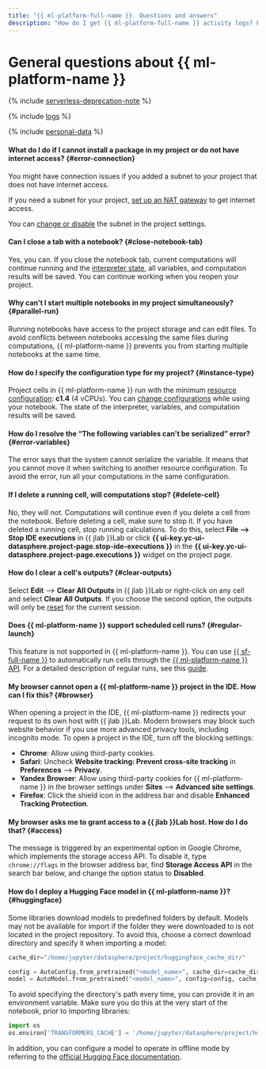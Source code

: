 ```yaml
---
title: "{{ ml-platform-full-name }}. Questions and answers"
description: "How do I get {{ ml-platform-full-name }} activity logs? Find the answer to this and other questions in this article."
---
```


# General questions about {{ ml-platform-name }}

{% include [serverless-deprecation-note](../../_includes/datasphere/serverless-deprecation-note.md) %}

{% include [logs](../../_qa/logs.md) %}

{% include [personal-data](../../_qa/personal-data.md) %}

#### What do I do if I cannot install a package in my project or do not have internet access? {#error-connection}

You might have connection issues if you added a subnet to your project that does not have internet access.

If you need a subnet for your project, [set up an NAT gateway](../../vpc/operations/create-nat-gateway.md) to get internet access.

You can [change or disable](../operations/projects/update.md) the subnet in the project settings.

#### Can I close a tab with a notebook? {#close-notebook-tab}

Yes, you can. If you close the notebook tab, current computations will continue running and the [interpreter state](../concepts/save-state.md), all variables, and computation results will be saved. You can continue working when you reopen your project.

#### Why can't I start multiple notebooks in my project simultaneously? {#parallel-run}

Running notebooks have access to the project storage and can edit files. To avoid conflicts between notebooks accessing the same files during computations, {{ ml-platform-name }} prevents you from starting multiple notebooks at the same time.

#### How do I specify the configuration type for my project? {#instance-type}

Project cells in {{ ml-platform-name }} run with the minimum [resource configuration](../concepts/configurations.md): **c1.4** (4 vCPUs). You can [change configurations](../operations/projects/control-compute-resources.md#config) while using your notebook. The state of the interpreter, variables, and computation results will be saved.

#### How do I resolve the <q>The following variables can't be serialized</q> error? {#error-variables}

The error says that the system cannot serialize the variable. It means that you cannot move it when switching to another resource configuration. To avoid the error, run all your computations in the same configuration.

#### If I delete a running cell, will computations stop? {#delete-cell}

No, they will not. Computations will continue even if you delete a cell from the notebook. Before deleting a cell, make sure to stop it. If you have deleted a running cell, stop running calculations. To do this, select **File ⟶ Stop IDE executions** in {{ jlab }}Lab or click **{{ ui-key.yc-ui-datasphere.project-page.stop-ide-executions }}** in the **{{ ui-key.yc-ui-datasphere.project-page.executions }}** widget on the project page.

#### How do I clear a cell's outputs? {#clear-outputs}

Select **Edit** ⟶ **Clear All Outputs** in {{ jlab }}Lab or right-click on any cell and select **Clear All Outputs**. If you choose the second option, the outputs will only be [reset](../operations/projects/clear-outputs.md) for the current session.

#### Does {{ ml-platform-name }} support scheduled cell runs? {#regular-launch}

This feature is not supported in {{ ml-platform-name }}. You can use [{{ sf-full-name }}](../../functions/concepts/trigger/timer.md) to automatically run cells through the [{{ ml-platform-name }} API](../api-ref/overview.md). For a detailed description of regular runs, see this [guide](../tutorials/regular-launch.md).

#### My browser cannot open a {{ ml-platform-name }} project in the IDE. How can I fix this? {#browser}

When opening a project in the IDE, {{ ml-platform-name }} redirects your request to its own host with {{ jlab }}Lab. Modern browsers may block such website behavior if you use more advanced privacy tools, including incognito mode. To open a project in the IDE, turn off the blocking settings:

* **Chrome**: Allow using third-party cookies.
* **Safari**: Uncheck **Website tracking: Prevent cross-site tracking** in **Preferences** ⟶ **Privacy**.
* **Yandex Browser**: Allow using third-party cookies for {{ ml-platform-name }} in the browser settings under **Sites** ⟶ **Advanced site settings**.
* **Firefox**: Click the shield icon in the address bar and disable **Enhanced Tracking Protection**.

#### My browser asks me to grant access to a {{ jlab }}Lab host. How do I do that? {#access}

The message is triggered by an experimental option in Google Chrome, which implements the storage access API. To disable it, type `chrome://flags` in the browser address bar, find **Storage Access API** in the search bar below, and change the option status to **Disabled**.

#### How do I deploy a Hugging Face model in {{ ml-platform-name }}? {#huggingface}

Some libraries download models to predefined folders by default. Models may not be available for import if the folder they were downloaded to is not located in the project repository. To avoid this, choose a correct download directory and specify it when importing a model:

```python
cache_dir="/home/jupyter/datasphere/project/huggingface_cache_dir/"

config = AutoConfig.from_pretrained("<model_name>", cache_dir=cache_dir)
model = AutoModel.from_pretrained("<model_name>", config=config, cache_dir=cache_dir)
```

To avoid specifying the directory's path every time, you can provide it in an environment variable. Make sure you do this at the very start of the notebook, prior to importing libraries:

```python
import os
os.environ['TRANSFORMERS_CACHE'] = '/home/jupyter/datasphere/project/huggingface_cache_dir/'
```

In addition, you can configure a model to operate in offline mode by referring to the [official Hugging Face documentation](https://huggingface.co/docs/transformers/installation#fetch-models-and-tokenizers-to-use-offline).
